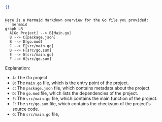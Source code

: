 ```json

{}

```

```mermaid

Here is a Mermaid Markdown overview for the Go file you provided:
```mermaid
graph LR
  A[Go Project] --> B[Main.go]
  B --> C[package.json]
  B --> D[go.mod]
  C --> E[src/main.go]
  D --> F[src/go.sum]
  E --> G[src/main.go]
  F --> H[src/go.sum]
```
Explanation:

* `A`: The Go project.
* `B`: The `Main.go` file, which is the entry point of the project.
* `C`: The `package.json` file, which contains metadata about the project.
* `D`: The `go.mod` file, which lists the dependencies of the project.
* `E`: The `src/main.go` file, which contains the main function of the project.
* `F`: The `src/go.sum` file, which contains the checksum of the project's source code.
* `G`: The `src/main.go` file,

```
